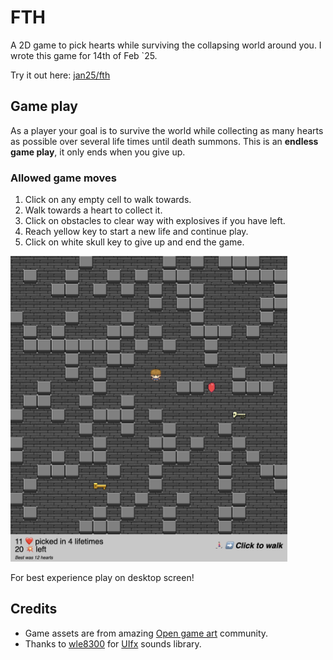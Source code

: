 # FTH

A 2D game to pick hearts while surviving the collapsing world around you. I wrote this game for 14th of Feb `25.

Try it out here: [jan25/fth](https://jan25.github.io/fth/)

## Game play

As a player your goal is to survive the world while collecting as many hearts as possible over several life times until death summons. This is an **endless game play**, it only ends when you give up.

### Allowed game moves

1. Click on any empty cell to walk towards.
2. Walk towards a heart to collect it.
3. Click on obstacles to clear way with explosives if you have left.
4. Reach yellow key to start a new life and continue play.
5. Click on white skull key to give up and end the game.

<img src="./assets/game.png" width="443" />

For best experience play on desktop screen!

## Credits

- Game assets are from amazing [Open game art](https://opengameart.org/) community.
- Thanks to [wle8300](https://github.com/wle8300) for [UIfx](https://github.com/wle8300/uifx) sounds library.
